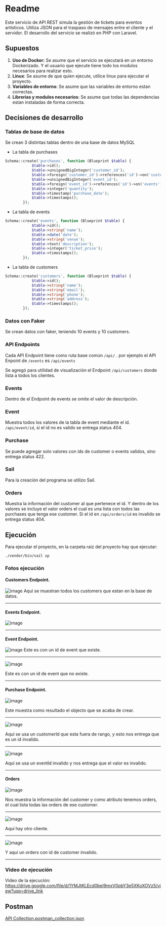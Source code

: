 # Readme
Este servicio de API REST simula la gestión de tickets para eventos artísticos. Utiliza JSON para el traspaso de mensajes entre el cliente y el servidor. El desarrollo del servicio se realizó en PHP con Laravel.

## Supuestos
1. **Uso de Docker:** Se asume que el servicio se ejecutará en un entorno Dockerizado. Y el usuario que ejecute tiene todo los modulos necesarios para realizar esto.
2. **Linux**: Se asume de que quien ejecute, utilice linux para ejecutar el proyecto.
3. **Variables de entorno**: Se asume que las variables de entorno estan correctas.
4. **Librerias y modulos necesarios**: Se asume que todas las dependencias estan instaladas de forma correcta.
## Decisiones de desarrollo

### Tablas de base de datos

Se crean 3 distintas tablas dentro de una base de datos MySQL
- La tabla de purchases
```php
Schema::create('purchases', function (Blueprint $table) {
            $table->id();
            $table->unsignedBigInteger('customer_id');
            $table->foreign('customer_id')->references('id')->on('customers');
            $table->unsignedBigInteger('event_id');
            $table->foreign('event_id')->references('id')->on('events');
            $table->integer('quantity');
            $table->timestamp('purchase_date');
            $table->timestamps();
        });
```
- La tabla de events
```php
Schema::create('events', function (Blueprint $table) {
            $table->id();
            $table->string('name');
            $table->date('date');
            $table->string('venue');
            $table->text('description');
            $table->integer('ticket_price');
            $table->timestamps();
        });
```
- La tabla de customers
```php
Schema::create('customers', function (Blueprint $table) {
            $table->id();
            $table->string('name');
            $table->string('email');
            $table->string('phone');
            $table->string('address');
            $table->timestamps();
        });
```
### Datos con Faker

Se crean datos con faker, teniendo 10 events y 10 customers.

### API Endpoints

Cada API Endpoint tiene como ruta base común `/api/` .
por ejemplo el API Enpoint de `/events` es `/api/events`

Se agregó para utilidad de visualización el Endpoint `/api/customers` donde lista a todos los clientes.

### Events

Dentro de el Endpoint de events se omite el valor de descripción.

### Event

Muestra todos los valores de la tabla de event mediante el id. `/api/event/id`, si el id no es valido se entrega status 404.

### Purchase

Se puede agregar solo valores con ids de customer o events validos, sino entrega status 422.

### Sail

Para la creación del programa se utilizo Sail.

### Orders 

Muestra la información del customer al que pertenece el id. Y dentro de los valores se incluye el valor orders el cual es una lista con todos las purchases que tenga ese customer. Si el id en `/api/orders/id` es invalido se entrega status 404.

## Ejecución
Para ejecutar el proyecto, en la carpeta raiz del proyecto hay que ejecutar:
```console
./vendor/bin/sail up
```

### Fotos ejecución
#### Customers Endpoint.
![image](https://github.com/DiegoGUrra/laravel-api/assets/32343613/36b81552-d246-4a75-9582-8e6531d56e74)
Aquí se muestran todos los customers que estan en la base de datos.

---

#### Events Endpoint.
![image](https://github.com/DiegoGUrra/laravel-api/assets/32343613/cf521f95-12b4-4ee9-b309-6de91ee83dd2)

---

#### Event Endpoint.
  ![image](https://github.com/DiegoGUrra/laravel-api/assets/32343613/7c2e00ef-44b0-4c69-ac7f-69fe067a9c45)
Este es con un id de event que existe.

---

![image](https://github.com/DiegoGUrra/laravel-api/assets/32343613/61e44df0-c3c9-4027-ae39-9a5a5b419528)

Este es con un id de event que no existe.

---

#### Purchase Endpoint.
![image](https://github.com/DiegoGUrra/laravel-api/assets/32343613/cc5dba8c-5402-4513-b3e9-0b4cb8c91839)

Este muestra como resultado el objecto que se acaba de crear.

---

![image](https://github.com/DiegoGUrra/laravel-api/assets/32343613/e3d7e0a7-2740-4818-90ba-e82717926a8e)

Aquí se usa un customerId que esta fuera de rango, y esto nos entrega que es un id invalido.

---

![image](https://github.com/DiegoGUrra/laravel-api/assets/32343613/ed424ab0-c1c6-4894-b7d6-3c352357c493)

Aquí se usa un eventId invalido y nos entrega que el valor es invalido.

---

#### Orders

![image](https://github.com/DiegoGUrra/laravel-api/assets/32343613/090681c9-3bc3-4ac5-ab69-7258fd68a863)

Nos muestra la información del customer y como atributo tenemos orders, el cual lista todas las orders de ese customer.

---

![image](https://github.com/DiegoGUrra/laravel-api/assets/32343613/527ba05d-5934-45cc-abaf-a78b4fcc7e04)

Aquí hay otro cliente.

---

![image](https://github.com/DiegoGUrra/laravel-api/assets/32343613/16532d4b-b146-44fb-8333-6e17957759b6)

Y aquí un orders con id de customer invalido.

---

### Video de ejecución

Video de la ejecución: https://drive.google.com/file/d/1YMJtKLEcd0beI9mxV0pbY3e5XKoXOVz5/view?usp=drive_link


## Postman

[API Collection.postman_collection.json](https://github.com/DiegoGUrra/laravel-api/blob/master/API%20Collection.postman_collection.json)

